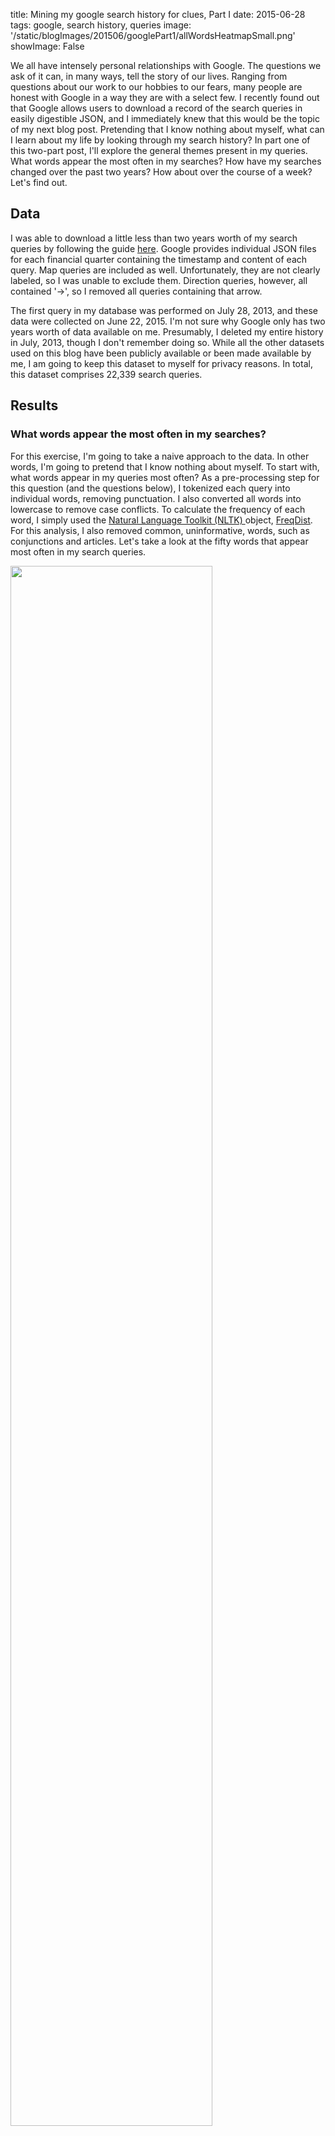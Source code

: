 title: Mining my google search history for clues, Part I
date: 2015-06-28
tags: google, search history, queries
image: '/static/blogImages/201506/googlePart1/allWordsHeatmapSmall.png'
showImage: False

We all have intensely personal relationships with Google. The questions we ask of it can, in many ways, tell the story of our lives. Ranging from questions about our work to our hobbies to our fears, many people are honest with Google in a way they are with a select few. I recently found out that Google allows users to download a record of the search queries in easily digestible JSON, and I immediately knew that this would be the topic of my next blog post. Pretending that I know nothing about myself, what can I learn about my life by looking through my search history? In part one of this two-part post, I'll explore the general themes present in my queries. What words appear the most often in my searches? How have my searches changed over the past two years? How about over the course of a week? Let's find out. 

<div id="breakStart"></div>

## Data 

I was able to download a little less than two years worth of my search queries by following the guide [here](https://support.google.com/websearch/answer/6068625?hl=en). Google provides individual JSON files for each financial quarter containing the timestamp and content of each query. Map queries are included as well. Unfortunately, they are not clearly labeled, so I was unable to exclude them. Direction queries, however, all contained '->', so I removed all queries containing that arrow. 

The first query in my database was performed on July 28, 2013, and these data were collected on June 22, 2015. I'm not sure why Google only has two years worth of data available on me. Presumably, I deleted my entire history in July, 2013, though I don't remember doing so. While all the other datasets used on this blog have been publicly available or been made available by me, I am going to keep this dataset to myself for privacy reasons. In total, this dataset comprises 22,339 search queries.  

## Results

### What words appear the most often in my searches? 

For this exercise, I'm going to take a naive approach to the data. In other words, I'm going to pretend that I know nothing about myself. To start with, what words appear in my queries most often? As a pre-processing step for this question (and the questions below), I tokenized each query into individual words, removing punctuation. I also converted all words into lowercase to remove case conflicts. To calculate the frequency of each word, I simply used the [Natural Language Toolkit (NLTK) ](http://www.nltk.org/) object, [FreqDist](http://www.nltk.org/api/nltk.html?highlight=freqdist#nltk.probability.FreqDist). For this analysis, I also removed common, uninformative, words, such as conjunctions and articles. Let's take a look at the fifty words that appear most often in my search queries. 

<img src='/static/blogImages/201506/googlePart1/googleFreqDist.png' width=80% class="centeredImage"></img>

A few themes immediately jump out. First and foremost, my most searched for word, by a large margin, is "matlab." As a neuroscientist working in academia, I spend the majority of my day coding in Matlab, so this makes sense. You can also see several other programming related words pop up with high frequency, including "python," "bash," "array," "html," and "list." We also see another theme: finance. Financial words abound, including "nasdaq," "nysearca," and "nyse." There are also words relating to video games (e.g., "xbox"), operating systems (e.g., "windows"), and baseball (e.g., "mlb"). 

It is also obvious that I live in Boston and attend Harvard, as "boston" and "ma" are two of the four most frequently used words, and "harvard" comes in at #16.  

### How have my searches changed over time? 

From looking at the frequency distribution, I was able to tease out several obvious themes in my searches. Are searches for these themes constant throughout time, or has their frequency changed over the past two years? To find out, I binned the data into individual months, and counted the number of queries in each bucket containing words related to the theme of interest. As an example, for the "Web Development" theme, I included "html" and "css" as relevant search terms. Note that each query can only be counted once, so a query containing both of these words would not be double-counted. Below, I've plotted the number of matching queries over time for several of the above categories. 

<img src='/static/blogImages/201506/googlePart1/projectsCode.png' width=80% class="centeredImage"></img>

We can immediately see that all of these terms were searched for over short time periods, and not so much outside of that narrow window. I searched for "bash" a lot in late 2013 while I was learning how to use Orchestra, Harvard Medical School's high performance computing cluster for my research. Shortly thereafter, I developed an intense interest in finance and investing, which lasted through the early summer of 2014. I built this website in early February of this year, and therefore spent a lot of time searching for terms related to web development. Finally, I started learning python at the end of last year, and my searches related to that have continued, with a big peak when I undertook my first big project with python on [clustering subreddits based on common word usage](http://www.arimorcos.com/blog/post/Clustering%20subreddits%20by%20common%20word%20usage/) in March. 

We can perform this same analysis for several other themes as well:  

<img src='/static/blogImages/201506/googlePart1/projectsCyclical.png' width=80% class="centeredImage"></img>

We can see that I searched a lot for "dog" in late summer, 2014, just before I rescued by dog, Dash, who's prominently featured in my [about me](http://www.arimorcos.com/about/) page. We can also see two search themes with interesting cyclical patterns. First, my searches for baseball ebb and flow with the season, falling off after the World Series in October, picking up again during the Winter Meetings in December, and then finally coming back to life in anticipation of the season starting in April. You can also see that the long season takes a toll on me, as my interest wanes some in early summer before picking back up during the pennant races. My searches related to video games are also cyclical, peaking around E3 in June and the major releases in the fall.

### How do my searches change over the course of a week? 

Next, let's look at when in the week I most often search. We can visualize this as heat map, in which each row represents a day of the week, and each column represents an hour of the day. The color of each pixel corresponds to the number of matching queries. First, we can look at all of my searches to get a general idea of when I search the most: 

<img src='/static/blogImages/201506/googlePart1/allWordsHeatmap.png' width=80% class="centeredImage"></img> 

As might be expected, we can see that I search most often during the work day and quite often in the evening, but very infrequently between the hours of 1AM and 8AM, when I'm usually asleep. On average, I search more frequently during the week, but not by a tremendous margin. There is also a single pocket on Tuesdays at 4PM. This lack of searches corresponds to my lab's weekly meeting. Now that we have an idea of what my general search patterns look like, let's look at specific themes. For example: the word, "matlab": 

<img src='/static/blogImages/201506/googlePart1/matlabHeatmap.png' width=80% class="centeredImage"></img>

Because I use Matlab primarily for my research, I search for it most often during the day on weekdays. Apparently, I'm also substantially less productive on Fridays. Whoops. On the flip side, I use python primarily for this blog, and my side projects:

<img src='/static/blogImages/201506/googlePart1/pythonHeatmap.png' width=80% class="centeredImage"></img>

Here, we see an approximately inverted graph, with most of my searches relating to python occurring in the evenings during the week and during the day on weekends. A similar trend exists for operating systems, as I use a Windows 7 PC at lab, and a Mac at home. 

<img src='/static/blogImages/201506/googlePart1/windowsHeatmap.png' width=80% class="centeredImage"></img>
<img src='/static/blogImages/201506/googlePart1/macHeatmap.png' width=80% class="centeredImage"></img>

Finally, let me leave you with my favorite plot from this analysis. When do I search for terms relating to video games? 

<img src='/static/blogImages/201506/googlePart1/videoGamesHeatmap.png' width=80% class="centeredImage"></img>

Apparently, late afternoons during the week are tough for me, as I seem to usually take a break and search for video games, seemingly looking ahead to playing something when I get home. 

## Closing thoughts 

While perhaps not surprising, it's a little scary how much I could learn about my habits through even a cursory analysis of my search history. Moreover, I tend to be careful about my searches. If I don't want it to be recorded, I use incognito mode in chrome or a privacy-first search engine such as [DuckDuckGo](https://duckduckgo.com/). If I didn't have these habits, I might have had to filter a lot more of the results for this post. 

Furthermore, these analyses don't even get into the really interesting stuff one can do with search data given the histories of large quantities of users. Applying machine learning tools to these data to make inferences about users must have incredible power, and perhaps justifies the [growing](http://www.computerweekly.com/news/2240228286/The-Digital-CIO-Fear-of-Google-and-the-ethics-of-digital-business) [tide of](http://www.cnet.com/news/people-trust-nsa-more-than-google-survey-says/) [Google-phobia](http://www.imore.com/anticipation-google-worse-google-itself). That said, these data also have tremendous power to make our lives easier. I appreciate that my searches are more likely to return what I'm looking for because Google "knows" me. Ultimately, it's up to each of us individually to decide how much we're willing to give away in exchange for convenience. 

You may have noticed that this post is titled Part I. That's because I have several more ideas for analyses on this dataset. How often do I search for the same thing more than once and how much time passes in between? How do my queries evolve when I'm having trouble finding what I want? Expect a Part II with these analyses shortly! 

&nbsp;

You can check out the iPython notebook used to perform these analyses [here](http://nbviewer.ipython.org/github/arimorcos/blog_analyses/blob/master/Google%20Searches/Mining%20google%20searches.ipynb).
<div id="breakEnd"></div>
